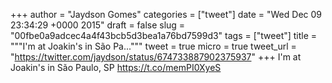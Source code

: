 
+++
author = "Jaydson Gomes"
categories = ["tweet"]
date = "Wed Dec 09 23:34:29 +0000 2015"
draft = false
slug = "00fbe0a9adcec4a4f43bcb5d3bea1a76bd7599d3"
tags = ["tweet"]
title = """I'm at Joakin's in São Pa..."""
tweet = true
micro = true
tweet_url = "https://twitter.com/jaydson/status/674733887902375937"
+++
I'm at Joakin's in São Paulo, SP https://t.co/memPI0XyeS
